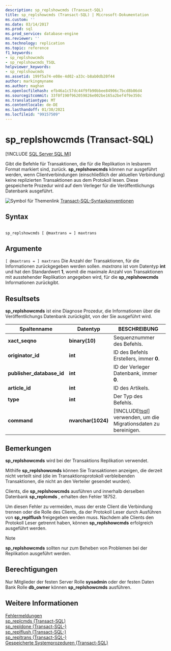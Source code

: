 ```yaml
---
description: sp_replshowcmds (Transact-SQL)
title: sp_replshowcmds (Transact-SQL) | Microsoft-Dokumentation
ms.custom: ''
ms.date: 03/14/2017
ms.prod: sql
ms.prod_service: database-engine
ms.reviewer: ''
ms.technology: replication
ms.topic: reference
f1_keywords:
- sp_replshowcmds
- sp_replshowcmds_TSQL
helpviewer_keywords:
- sp_replshowcmds
ms.assetid: 199f5a74-e08e-4d02-a33c-b8ab0db20f44
author: markingmyname
ms.author: maghan
ms.openlocfilehash: efb46a1c57dc44f9fb90bbee84906c7bcd8b86d4
ms.sourcegitcommit: 33f0f190f962059826e002be165a2bef4f9e350c
ms.translationtype: MT
ms.contentlocale: de-DE
ms.lasthandoff: 01/30/2021
ms.locfileid: "99157509"
---
```

# <a name="sp_replshowcmds-transact-sql"></a>sp_replshowcmds (Transact-SQL)
[!INCLUDE [SQL Server SQL MI](../../includes/applies-to-version/sql-asdbmi.md)]

  Gibt die Befehle für Transaktionen, die für die Replikation in lesbarem Format markiert sind, zurück. **sp_replshowcmds** können nur ausgeführt werden, wenn Clientverbindungen (einschließlich der aktuellen Verbindung) keine replizierten Transaktionen aus dem Protokoll lesen. Diese gespeicherte Prozedur wird auf dem Verleger für die Veröffentlichungs Datenbank ausgeführt.  
  
 ![Symbol für Themenlink](../../database-engine/configure-windows/media/topic-link.gif "Symbol für Themenlink") [Transact-SQL-Syntaxkonventionen](../../t-sql/language-elements/transact-sql-syntax-conventions-transact-sql.md)  
  
## <a name="syntax"></a>Syntax  
  
```  
  
sp_replshowcmds [ @maxtrans = ] maxtrans  
```  
  
## <a name="arguments"></a>Argumente  
`[ @maxtrans = ] maxtrans` Die Anzahl der Transaktionen, für die Informationen zurückgegeben werden sollen. *maxtrans* ist vom Datentyp **int** und hat den Standardwert **1**, womit die maximale Anzahl von Transaktionen mit ausstehender Replikation angegeben wird, für die **sp_replshowcmds** Informationen zurückgibt.  
  
## <a name="result-sets"></a>Resultsets  
 **sp_replshowcmds** ist eine Diagnose Prozedur, die Informationen über die Veröffentlichungs Datenbank zurückgibt, von der Sie ausgeführt wird.  
  
|Spaltenname|Datentyp|BESCHREIBUNG|  
|-----------------|---------------|-----------------|  
|**xact_seqno**|**binary(10)**|Sequenznummer des Befehls.|  
|**originator_id**|**int**|ID des Befehls Erstellers, immer **0**.|  
|**publisher_database_id**|**int**|ID der Verleger Datenbank, immer **0**.|  
|**article_id**|**int**|ID des Artikels.|  
|**type**|**int**|Der Typ des Befehls.|  
|**command**|**nvarchar(1024)**|[!INCLUDE[tsql](../../includes/tsql-md.md)] verwenden, um die Migrationsdaten zu bereinigen.|  
  
## <a name="remarks"></a>Bemerkungen  
 **sp_replshowcmds** wird bei der Transaktions Replikation verwendet.  
  
 Mithilfe **sp_replshowcmds** können Sie Transaktionen anzeigen, die derzeit nicht verteilt sind (die im Transaktionsprotokoll verbleibenden Transaktionen, die nicht an den Verteiler gesendet wurden).  
  
 Clients, die **sp_replshowcmds** ausführen und innerhalb derselben Datenbank **sp_replcmds** , erhalten den Fehler 18752.  
  
 Um diesen Fehler zu vermeiden, muss der erste Client die Verbindung trennen oder die Rolle des Clients, da der Protokoll Leser durch Ausführen von **sp_replflush** freigegeben werden muss. Nachdem alle Clients den Protokoll Leser getrennt haben, können **sp_replshowcmds** erfolgreich ausgeführt werden.  
  
> [!NOTE]  
>  **sp_replshowcmds** sollten nur zum Beheben von Problemen bei der Replikation ausgeführt werden.  
  
## <a name="permissions"></a>Berechtigungen  
 Nur Mitglieder der festen Server Rolle **sysadmin** oder der festen Daten Bank Rolle **db_owner** können **sp_replshowcmds** ausführen.  
  
## <a name="see-also"></a>Weitere Informationen  
 [Fehlermeldungen](../../relational-databases/native-client-odbc-error-messages/error-messages.md)   
 [sp_replcmds &#40;Transact-SQL&#41;](../../relational-databases/system-stored-procedures/sp-replcmds-transact-sql.md)   
 [sp_repldone &#40;Transact-SQL-&#41;](../../relational-databases/system-stored-procedures/sp-repldone-transact-sql.md)   
 [sp_replflush &#40;Transact-SQL-&#41;](../../relational-databases/system-stored-procedures/sp-replflush-transact-sql.md)   
 [sp_repltrans &#40;Transact-SQL-&#41;](../../relational-databases/system-stored-procedures/sp-repltrans-transact-sql.md)   
 [Gespeicherte Systemprozeduren &#40;Transact-SQL&#41;](../../relational-databases/system-stored-procedures/system-stored-procedures-transact-sql.md)  
  
  
